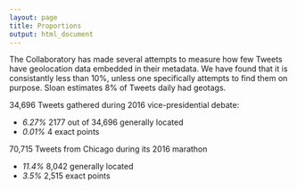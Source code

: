 ```yaml
---
layout: page
title: Proportions
output: html_document
---
```


The Collaboratory has made several attempts to measure how few Tweets have geolocation data 
embedded in their metadata. We have found that it is consistantly less than 10%, unless one
specifically attempts to find them on purpose. Sloan estimates 8% of Tweets daily had geotags.

34,696 Tweets gathered during 2016 vice-presidential debate: 
- *6.27%* 2177 out of 34,696 generally located
- *0.01%* 4 exact points

70,715 Tweets from Chicago during its 2016 marathon
- *11.4%* 8,042 generally located
- *3.5%* 2,515 exact points


